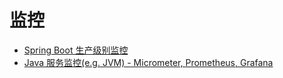# 监控

* [Spring Boot 生产级别监控](https://docs.spring.io/spring-boot/docs/current/reference/html/production-ready-features.html)
* [Java 服务监控\(e.g. JVM\) - Micrometer, Prometheus, Grafana](https://stackabuse.com/monitoring-spring-boot-apps-with-micrometer-prometheus-and-grafana/)

